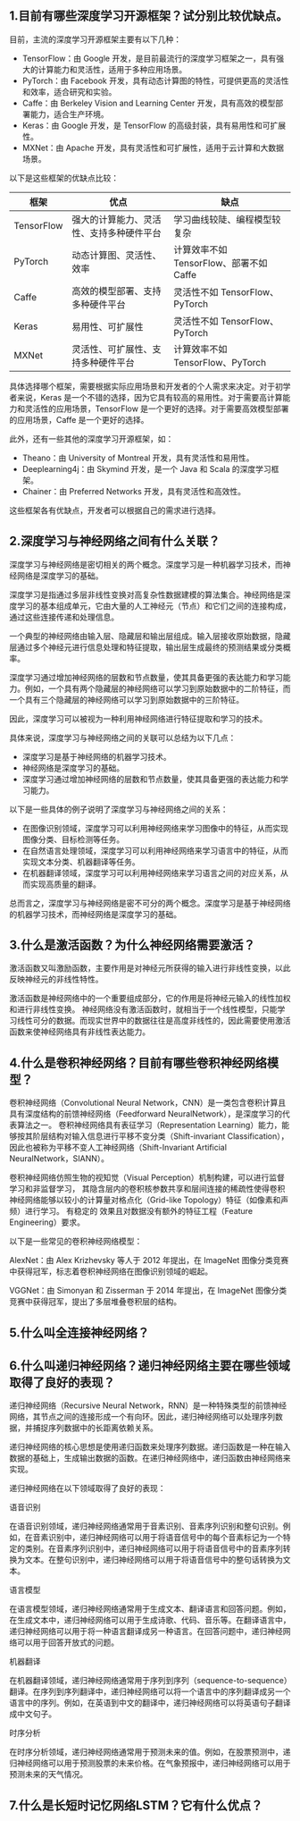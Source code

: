 ## 1.目前有哪些深度学习开源框架？试分别比较优缺点。
目前，主流的深度学习开源框架主要有以下几种：

* TensorFlow：由 Google 开发，是目前最流行的深度学习框架之一，具有强大的计算能力和灵活性，适用于多种应用场景。
* PyTorch：由 Facebook 开发，具有动态计算图的特性，可提供更高的灵活性和效率，适合研究和实验。
* Caffe：由 Berkeley Vision and Learning Center 开发，具有高效的模型部署能力，适合生产环境。
* Keras：由 Google 开发，是 TensorFlow 的高级封装，具有易用性和可扩展性。
* MXNet：由 Apache 开发，具有灵活性和可扩展性，适用于云计算和大数据场景。

以下是这些框架的优缺点比较：

| 框架 | 优点 | 缺点 |
|---|---|---|
| TensorFlow | 强大的计算能力、灵活性、支持多种硬件平台 | 学习曲线较陡、编程模型较复杂 |
| PyTorch | 动态计算图、灵活性、效率 | 计算效率不如 TensorFlow、部署不如 Caffe |
| Caffe | 高效的模型部署、支持多种硬件平台 | 灵活性不如 TensorFlow、PyTorch |
| Keras | 易用性、可扩展性 | 灵活性不如 TensorFlow、PyTorch |
| MXNet | 灵活性、可扩展性、支持多种硬件平台 | 计算效率不如 TensorFlow、PyTorch |

具体选择哪个框架，需要根据实际应用场景和开发者的个人需求来决定。对于初学者来说，Keras 是一个不错的选择，因为它具有较高的易用性。对于需要高计算能力和灵活性的应用场景，TensorFlow 是一个更好的选择。对于需要高效模型部署的应用场景，Caffe 是一个更好的选择。

此外，还有一些其他的深度学习开源框架，如：

* Theano：由 University of Montreal 开发，具有灵活性和易用性。
* Deeplearning4j：由 Skymind 开发，是一个 Java 和 Scala 的深度学习框架。
* Chainer：由 Preferred Networks 开发，具有灵活性和高效性。

这些框架各有优缺点，开发者可以根据自己的需求进行选择。

## 2.深度学习与神经网络之间有什么关联？
深度学习与神经网络是密切相关的两个概念。深度学习是一种机器学习技术，而神经网络是深度学习的基础。

深度学习是指通过多层非线性变换对高复杂性数据建模的算法集合。神经网络是深度学习的基本组成单元，它由大量的人工神经元（节点）和它们之间的连接构成，通过这些连接传递和处理信息。

一个典型的神经网络由输入层、隐藏层和输出层组成。输入层接收原始数据，隐藏层通过多个神经元进行信息处理和特征提取，输出层生成最终的预测结果或分类概率。

深度学习通过增加神经网络的层数和节点数量，使其具备更强的表达能力和学习能力。例如，一个具有两个隐藏层的神经网络可以学习到原始数据中的二阶特征，而一个具有三个隐藏层的神经网络可以学习到原始数据中的三阶特征。

因此，深度学习可以被视为一种利用神经网络进行特征提取和学习的技术。

具体来说，深度学习与神经网络之间的关联可以总结为以下几点：

* 深度学习是基于神经网络的机器学习技术。
* 神经网络是深度学习的基础。
* 深度学习通过增加神经网络的层数和节点数量，使其具备更强的表达能力和学习能力。

以下是一些具体的例子说明了深度学习与神经网络之间的关系：

* 在图像识别领域，深度学习可以利用神经网络来学习图像中的特征，从而实现图像分类、目标检测等任务。
* 在自然语言处理领域，深度学习可以利用神经网络来学习语言中的特征，从而实现文本分类、机器翻译等任务。
* 在机器翻译领域，深度学习可以利用神经网络来学习语言之间的对应关系，从而实现高质量的翻译。

总而言之，深度学习与神经网络是密不可分的两个概念。深度学习是基于神经网络的机器学习技术，而神经网络是深度学习的基础。

## 3.什么是激活函数？为什么神经网络需要激活？
激活函数又叫激励函数，主要作用是对神经元所获得的输入进行非线性变换，以此反映神经元的非线性特性。

激活函数是神经网络中的一个重要组成部分，它的作用是将神经元输入的线性加权和进行非线性变换。
神经网络没有激活函数时，就相当于一个线性模型，只能学习线性可分的数据。而现实世界中的数据往往是高度非线性的，因此需要使用激活函数来使神经网络具有非线性表达能力。

## 4.什么是卷积神经网络？目前有哪些卷积神经网络模型？
卷积神经网络（Convolutional Neural Network，CNN）是一类包含卷积计算且具有深度结构的前馈神经网络（Feedforward NeuralNetwork），是深度学习的代表算法之一。
卷积神经网络具有表征学习（Representation Learning）能力，能够按其阶层结构对输入信息进行平移不变分类（Shift-invariant Classification），
因此也被称为平移不变人工神经网络（Shift-Invariant Artificial NeuralNetwork，SIANN）。

卷积神经网络仿照生物的视知觉（Visual Perception）机制构建，可以进行监督学习和非监督学习，
其隐含层内的卷积核参数共享和层间连接的稀疏性使得卷积神经网络能够以较小的计算量对格点化（Grid-like Topology）特征（如像素和声频）进行学习。
有稳定的 效果且对数据没有额外的特征工程（Feature Engineering）要求。

以下是一些常见的卷积神经网络模型：

AlexNet：由 Alex Krizhevsky 等人于 2012 年提出，在 ImageNet 图像分类竞赛中获得冠军，标志着卷积神经网络在图像识别领域的崛起。

VGGNet：由 Simonyan 和 Zisserman 于 2014 年提出，在 ImageNet 图像分类竞赛中获得冠军，提出了多层堆叠卷积层的结构。

## 5.什么叫全连接神经网络？

## 6.什么叫递归神经网络？递归神经网络主要在哪些领域取得了良好的表现？

递归神经网络（Recursive Neural Network，RNN）是一种特殊类型的前馈神经网络，其节点之间的连接形成一个有向环。因此，递归神经网络可以处理序列数据，并捕捉序列数据中的长距离依赖关系。

递归神经网络的核心思想是使用递归函数来处理序列数据。递归函数是一种在输入数据的基础上，生成输出数据的函数。在递归神经网络中，递归函数由神经网络来实现。

递归神经网络在以下领域取得了良好的表现：

语音识别

在语音识别领域，递归神经网络通常用于音素识别、音素序列识别和整句识别。例如，在音素识别中，递归神经网络可以用于将语音信号中的每个音素标记为一个特定的类别。在音素序列识别中，递归神经网络可以用于将语音信号中的音素序列转换为文本。在整句识别中，递归神经网络可以用于将语音信号中的整句话转换为文本。

语言模型

在语言模型领域，递归神经网络通常用于生成文本、翻译语言和回答问题。例如，在生成文本中，递归神经网络可以用于生成诗歌、代码、音乐等。在翻译语言中，递归神经网络可以用于将一种语言翻译成另一种语言。在回答问题中，递归神经网络可以用于回答开放式的问题。

机器翻译

在机器翻译领域，递归神经网络通常用于序列到序列（sequence-to-sequence）翻译。在序列到序列翻译中，递归神经网络可以将一个语言中的序列翻译成另一个语言中的序列。例如，在英语到中文的翻译中，递归神经网络可以将英语句子翻译成中文句子。

时序分析

在时序分析领域，递归神经网络通常用于预测未来的值。例如，在股票预测中，递归神经网络可以用于预测股票的未来价格。在气象预报中，递归神经网络可以用于预测未来的天气情况。



## 7.什么是长短时记忆网络LSTM？它有什么优点？